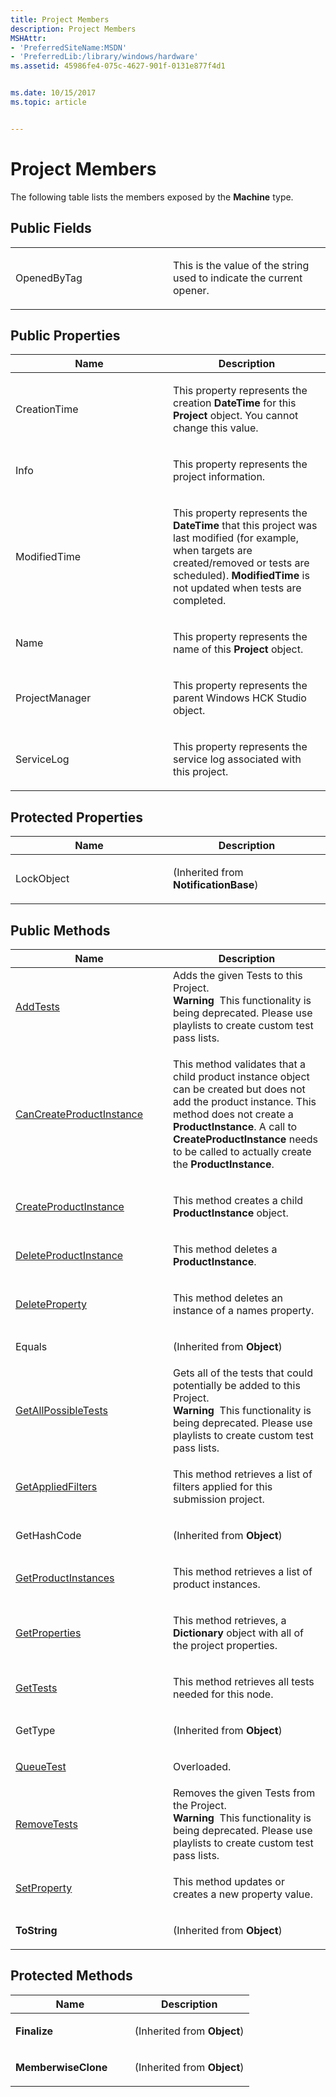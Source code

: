 ```yaml
---
title: Project Members
description: Project Members
MSHAttr:
- 'PreferredSiteName:MSDN'
- 'PreferredLib:/library/windows/hardware'
ms.assetid: 45986fe4-075c-4627-901f-0131e877f4d1


ms.date: 10/15/2017
ms.topic: article


---
```


# Project Members


The following table lists the members exposed by the **Machine** type.

## <span id="Public_Fields"></span><span id="public_fields"></span><span id="PUBLIC_FIELDS"></span>Public Fields


<table>
<colgroup>
<col width="50%" />
<col width="50%" />
</colgroup>
<tbody>
<tr class="odd">
<td><p>OpenedByTag</p></td>
<td><p>This is the value of the string used to indicate the current opener.</p></td>
</tr>
</tbody>
</table>

 

## <span id="Public_Properties"></span><span id="public_properties"></span><span id="PUBLIC_PROPERTIES"></span>Public Properties


<table>
<colgroup>
<col width="50%" />
<col width="50%" />
</colgroup>
<thead>
<tr class="header">
<th>Name</th>
<th>Description</th>
</tr>
</thead>
<tbody>
<tr class="odd">
<td><p>CreationTime</p></td>
<td><p>This property represents the creation <strong>DateTime</strong> for this <strong>Project</strong> object. You cannot change this value.</p></td>
</tr>
<tr class="even">
<td><p>Info</p></td>
<td><p>This property represents the project information.</p></td>
</tr>
<tr class="odd">
<td><p>ModifiedTime</p></td>
<td><p>This property represents the <strong>DateTime</strong> that this project was last modified (for example, when targets are created/removed or tests are scheduled). <strong>ModifiedTime</strong> is not updated when tests are completed.</p></td>
</tr>
<tr class="even">
<td><p>Name</p></td>
<td><p>This property represents the name of this <strong>Project</strong> object.</p></td>
</tr>
<tr class="odd">
<td><p>ProjectManager</p></td>
<td><p>This property represents the parent Windows HCK Studio object.</p></td>
</tr>
<tr class="even">
<td><p>ServiceLog</p></td>
<td><p>This property represents the service log associated with this project.</p></td>
</tr>
</tbody>
</table>

 

## <span id="Protected_Properties"></span><span id="protected_properties"></span><span id="PROTECTED_PROPERTIES"></span>Protected Properties


<table>
<colgroup>
<col width="50%" />
<col width="50%" />
</colgroup>
<thead>
<tr class="header">
<th>Name</th>
<th>Description</th>
</tr>
</thead>
<tbody>
<tr class="odd">
<td><p>LockObject</p></td>
<td><p>(Inherited from <strong>NotificationBase</strong>)</p></td>
</tr>
</tbody>
</table>

 

## <span id="Public_Methods"></span><span id="public_methods"></span><span id="PUBLIC_METHODS"></span>Public Methods


<table>
<colgroup>
<col width="50%" />
<col width="50%" />
</colgroup>
<thead>
<tr class="header">
<th>Name</th>
<th>Description</th>
</tr>
</thead>
<tbody>
<tr class="odd">
<td><p><a href="project-addtests-method.md" data-raw-source="[AddTests](project-addtests-method.md)">AddTests</a></p></td>
<td>Adds the given Tests to this Project.
<div class="alert">
<strong>Warning</strong>  This functionality is being deprecated. Please use playlists to create custom test pass lists.
</div>
<div>
 
</div></td>
</tr>
<tr class="even">
<td><p><a href="projectcancreateproductinstance-method.md" data-raw-source="[CanCreateProductInstance](projectcancreateproductinstance-method.md)">CanCreateProductInstance</a></p></td>
<td><p>This method validates that a child product instance object can be created but does not add the product instance. This method does not create a <strong>ProductInstance</strong>. A call to <strong>CreateProductInstance</strong> needs to be called to actually create the <strong>ProductInstance</strong>.</p></td>
</tr>
<tr class="odd">
<td><p><a href="projectcreateproductinstance-method.md" data-raw-source="[CreateProductInstance](projectcreateproductinstance-method.md)">CreateProductInstance</a></p></td>
<td><p>This method creates a child <strong>ProductInstance</strong> object.</p></td>
</tr>
<tr class="even">
<td><p><a href="projectdeleteproductinstance-method.md" data-raw-source="[DeleteProductInstance](projectdeleteproductinstance-method.md)">DeleteProductInstance</a></p></td>
<td><p>This method deletes a <strong>ProductInstance</strong>.</p></td>
</tr>
<tr class="odd">
<td><p><a href="projectdeleteproperty-method.md" data-raw-source="[DeleteProperty](projectdeleteproperty-method.md)">DeleteProperty</a></p></td>
<td><p>This method deletes an instance of a names property.</p></td>
</tr>
<tr class="even">
<td><p>Equals</p></td>
<td><p>(Inherited from <strong>Object</strong>)</p></td>
</tr>
<tr class="odd">
<td><p><a href="project-getallpossibletests-method.md" data-raw-source="[GetAllPossibleTests](project-getallpossibletests-method.md)">GetAllPossibleTests</a></p></td>
<td>Gets all of the tests that could potentially be added to this Project.
<div class="alert">
<strong>Warning</strong>  This functionality is being deprecated. Please use playlists to create custom test pass lists.
</div>
<div>
 
</div></td>
</tr>
<tr class="even">
<td><p><a href="projectgetappliedfilters-method.md" data-raw-source="[GetAppliedFilters](projectgetappliedfilters-method.md)">GetAppliedFilters</a></p></td>
<td><p>This method retrieves a list of filters applied for this submission project.</p></td>
</tr>
<tr class="odd">
<td><p>GetHashCode</p></td>
<td><p>(Inherited from <strong>Object</strong>)</p></td>
</tr>
<tr class="even">
<td><p><a href="projectgetproductinstances-method.md" data-raw-source="[GetProductInstances](projectgetproductinstances-method.md)">GetProductInstances</a></p></td>
<td><p>This method retrieves a list of product instances.</p></td>
</tr>
<tr class="odd">
<td><p><a href="projectgetproperties-method.md" data-raw-source="[GetProperties](projectgetproperties-method.md)">GetProperties</a></p></td>
<td><p>This method retrieves, a <strong>Dictionary</strong> object with all of the project properties.</p></td>
</tr>
<tr class="even">
<td><p><a href="projectgettests----method.md" data-raw-source="[GetTests](projectgettests----method.md)">GetTests</a></p></td>
<td><p>This method retrieves all tests needed for this node.</p></td>
</tr>
<tr class="odd">
<td><p>GetType</p></td>
<td><p>(Inherited from <strong>Object</strong>)</p></td>
</tr>
<tr class="even">
<td><p><a href="projectqueuetest-method.md" data-raw-source="[QueueTest](projectqueuetest-method.md)">QueueTest</a></p></td>
<td><p>Overloaded.</p></td>
</tr>
<tr class="odd">
<td><p><a href="project-removetests-method.md" data-raw-source="[RemoveTests](project-removetests-method.md)">RemoveTests</a></p></td>
<td>Removes the given Tests from the Project.
<div class="alert">
<strong>Warning</strong>  This functionality is being deprecated. Please use playlists to create custom test pass lists.
</div>
<div>
 
</div></td>
</tr>
<tr class="even">
<td><p><a href="projectsetproperty-method.md" data-raw-source="[SetProperty](projectsetproperty-method.md)">SetProperty</a></p></td>
<td><p>This method updates or creates a new property value.</p></td>
</tr>
<tr class="odd">
<td><p><strong>ToString</strong></p></td>
<td><p>(Inherited from <strong>Object</strong>)</p></td>
</tr>
</tbody>
</table>

 

## <span id="Protected_Methods"></span><span id="protected_methods"></span><span id="PROTECTED_METHODS"></span>Protected Methods


<table>
<colgroup>
<col width="50%" />
<col width="50%" />
</colgroup>
<thead>
<tr class="header">
<th>Name</th>
<th>Description</th>
</tr>
</thead>
<tbody>
<tr class="odd">
<td><p><strong>Finalize</strong></p></td>
<td><p>(Inherited from <strong>Object</strong>)</p></td>
</tr>
<tr class="even">
<td><p><strong>MemberwiseClone</strong></p></td>
<td><p>(Inherited from <strong>Object</strong>)</p></td>
</tr>
</tbody>
</table>

 

 

 






